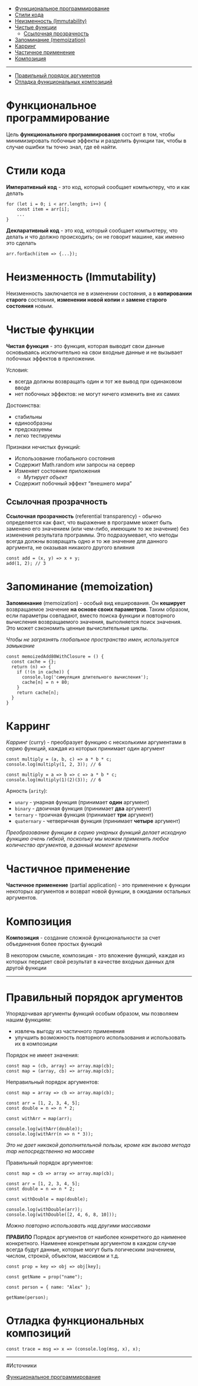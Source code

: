 - [Функциональное программирование](#functional__programming)
- [Стили кода](#code__style)
- [Неизменность (Immutability)](#immutability)
- [Чистые функции](#pure__functions)
  - [Ссылочная прозрачность](#referential__transparency)
- [Запоминание (memoization)](#memoization)
- [Карринг](#curry)
- [Частичное применение](#partial__application)
- [Композиция](#compose)
---
- [Правильный порядок аргументов](#arguments__order)
- [Отладка функциональных композиций](#debugging)



# <a name="functional__programming"></a>  Функциональноe программирование

Цель **функционального программирования** состоит в том, чтобы минимизировать побочные эффекты и разделить функции так, чтобы в случае ошибки ты точно знал, где её найти.


# <a name="code__style"></a>  Стили кода

**Императивный код** - это код, который сообщает компьютеру, что и как делать
```
for (let i = 0; i < arr.length; i++) {
    const item = arr[i];
    ...
}
```

**Декларативный код** - это код, который сообщает компьютеру, что делать и что должно происходить; он не говорит машине, как именно это сделать
```
arr.forEach(item => {...});
```


# <a name="immutability"></a>  Неизменность (Immutability)

Неизменность заключается не в изменении состояния, а в **копировании старого** состояния, **изменении новой копии** и **замене старого состояния** новым.


# <a name="pure__functions"></a>  Чистые функции

**Чистая функция** - это функция, которая выводит свои данные основываясь исключительно на свои входные данные и не вызывает побочных эффектов в приложении.

Условия:
- всегда должны возвращать один и тот же вывод при одинаковом вводе
- нет побочных эффектов: не могут ничего изменить вне их самих

Достоинства:
- стабильны
- единообразны
- предсказуемы
- легко тестируемы

Признаки нечистых функций:
- Использование глобального состояния
- Содержит Math.random или запросы на сервер
- Изменяет состояние приложения
  - *Мутирует объект*
- Содержит побочный эффект “внешнего мира”


## <a name="referential__transparency"></a>  Ссылочная прозрачность

**Ссылочная прозрачность** (referential transparency) - обычно определяется как факт, что выражение в программе может быть заменено его значением (или чем-либо, имеющим то же значение) без изменения результата программы. Это подразумевает, что методы всегда должны возвращать одно и то же значение для данного аргумента, не оказывая никакого другого влияния

```
const add = (x, y) => x + y;
add(1, 2); // 3
```


# <a name="memoization"></a>  Запоминание (memoization)

**Запоминание** (memoization) - особый вид кеширования. Он **кеширует** возвращаемое значение **на основе своих параметров**. Таким образом, если параметры совпадают, вместо поиска функции и повторного вычисления возвращаемого значения, выполняется поиск значения. Это может сэкономить ценные вычислительные циклы.

*Чтобы не загрязнять глобальное пространство имен, используется замыкание*

```
const memoizedAdd80WithClosure = () {
  const cache = {};
  return (n) => {
    if (!(n in cache)) {
      console.log('симуляция длительного вычисления');
      cache[n] = n + 80;
    }    
    return cache[n];
  }
}
```


# <a name="curry"></a>  Карринг

*Карринг* (curry) - преобразует функцию с несколькими аргументами в серию функций, каждая из которых принимает один аргумент

```
const multiply = (a, b, c) => a * b * c;
console.log(multiply(1, 2, 3)); // 6

const multiply = a => b => c => a * b * c;
console.log(multiply(1)(2)(3)); // 6
```

Aрность (`arity`):
- `unary` - унарная функция (принимает **один** аргумент)
- `binary` - двоичная функция (принимает **два** аргумент)
- `ternary` - троичная функция (принимает **три** аргумент)
- `quaternary` - четверичная функция (принимает **четыре** аргумент)

*Преобразование функции в серию унарных функций делает исходную функцию очень гибкой, поскольку мы можем применить любое количество аргументов, в данный момент времени*


# <a name="partial__application"></a>  Частичное применение

**Частичное применение** (partial application) - это применение к функции некоторых аргументов и возврат новой функции, в ожидании остальных аргументов.


# <a name="compose"></a>  Композиция

**Композиция** - создание сложной функциональности за счет объединения более простых функций

В некотором смысле, композиция - это вложение функций, каждая из которых передает свой результат в качестве входных данных для другой функции

---

# <a name="arguments__order"></a>  Правильный порядок аргументов

Упорядочивая аргументы функций особым образом, мы позволяем нашим функциям:
- извлечь выгоду из частичного применения
- улучшить возможность повторного использования и использовать их в композиции


Порядок не имеет значения:
```
const map = (cb, array) => array.map(cb);
const map = (array, cb) => array.map(cb);
```

Неправильный порядок аргументов:
```
const map = array => cb => array.map(cb);

const arr = [1, 2, 3, 4, 5];
const double = n => n * 2;

const withArr = map(arr);

console.log(withArr(double));
console.log(withArr(n => n * 3));
```
*Это не дает никакой дополнительной пользы, кроме как вызова метода map непосредственно на массиве*

Правильный порядок аргументов:
```
const map = cb => array => array.map(cb);

const arr = [1, 2, 3, 4, 5];
const double = n => n * 2;

const withDouble = map(double);

console.log(withDouble(arr));
console.log(withDouble([2, 4, 6, 8, 10]));
```
*Можно повторно использовать над другими массивами*

**ПРАВИЛО**
Порядок аргументов от наиболее конкретного до наименее конкретного. Наименее конкретным аргументом в каждом случае всегда будут данные, которые могут быть логическим значением, числом, строкой, объектом, массивом и т.д.

```
const prop = key => obj => obj[key];

const getName = prop("name");

const person = { name: "Alex" };

getName(person);
```



# <a name="debugging"></a>  Отладка функциональных композиций
```
const trace = msg => x => (console.log(msg, x), x);
```

---
#Источники

[Функциональное программирование](https://frontend-stuff.com/blog/javascript-functional-programming)
